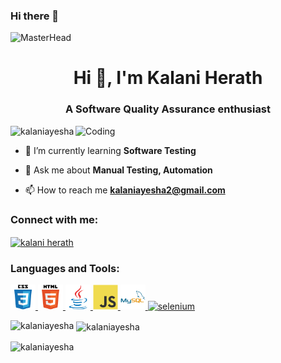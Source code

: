 ### Hi there 👋

<!--
**kalaniayesha/kalaniayesha** is a ✨ _special_ ✨ repository because its `README.md` (this file) appears on your GitHub profile.

Here are some ideas to get you started:

- 🔭 I’m currently working on ...
- 🌱 I’m currently learning ...
- 👯 I’m looking to collaborate on ...
- 🤔 I’m looking for help with ...
- 💬 Ask me about ...
- 📫 How to reach me: ...
- 😄 Pronouns: ...
- ⚡ Fun fact: ...
-->
![MasterHead](https://www.iscistech.in/image/software-testing-banner-iscistech-business-solution-india.jpg)
<h1 align="center">Hi 👋, I'm Kalani Herath</h1>
<h3 align="center">A Software Quality Assurance enthusiast</h3>
<img align="right" alt="Coding" width="400" src="https://user-images.githubusercontent.com/74038190/241765453-85cb9521-97c0-4a65-9358-7db8099fac7f.gif"
<p align="left"> <img src="https://komarev.com/ghpvc/?username=kalaniayesha&label=Profile%20views&color=0e75b6&style=flat" alt="kalaniayesha" /> </p>

- 🌱 I’m currently learning **Software Testing**

- 💬 Ask me about **Manual Testing, Automation**

- 📫 How to reach me **kalaniayesha2@gmail.com**

<h3 align="left">Connect with me:</h3>
<p align="left">
<a href="https://linkedin.com/in/kalani herath" target="blank"><img align="center" src="https://raw.githubusercontent.com/rahuldkjain/github-profile-readme-generator/master/src/images/icons/Social/linked-in-alt.svg" alt="kalani herath" height="30" width="40" /></a>
</p>

<h3 align="left">Languages and Tools:</h3>
<p align="left"> <a href="https://www.w3schools.com/css/" target="_blank" rel="noreferrer"> <img src="https://raw.githubusercontent.com/devicons/devicon/master/icons/css3/css3-original-wordmark.svg" alt="css3" width="40" height="40"/> </a> <a href="https://www.w3.org/html/" target="_blank" rel="noreferrer"> <img src="https://raw.githubusercontent.com/devicons/devicon/master/icons/html5/html5-original-wordmark.svg" alt="html5" width="40" height="40"/> </a> <a href="https://www.java.com" target="_blank" rel="noreferrer"> <img src="https://raw.githubusercontent.com/devicons/devicon/master/icons/java/java-original.svg" alt="java" width="40" height="40"/> </a> <a href="https://developer.mozilla.org/en-US/docs/Web/JavaScript" target="_blank" rel="noreferrer"> <img src="https://raw.githubusercontent.com/devicons/devicon/master/icons/javascript/javascript-original.svg" alt="javascript" width="40" height="40"/> </a> <a href="https://www.mysql.com/" target="_blank" rel="noreferrer"> <img src="https://raw.githubusercontent.com/devicons/devicon/master/icons/mysql/mysql-original-wordmark.svg" alt="mysql" width="40" height="40"/> </a> <a href="https://www.selenium.dev" target="_blank" rel="noreferrer"> <img src="https://raw.githubusercontent.com/detain/svg-logos/780f25886640cef088af994181646db2f6b1a3f8/svg/selenium-logo.svg" alt="selenium" width="40" height="40"/> </a> </p>

<p><img align="left" src="https://github-readme-stats.vercel.app/api/top-langs?username=kalaniayesha&show_icons=true&locale=en&layout=compact" alt="kalaniayesha" /></p>

<p>&nbsp;<img align="center" src="https://github-readme-stats.vercel.app/api?username=kalaniayesha&show_icons=true&locale=en" alt="kalaniayesha" /></p>

<p><img align="center" src="https://github-readme-streak-stats.herokuapp.com/?user=kalaniayesha&" alt="kalaniayesha" /></p>

